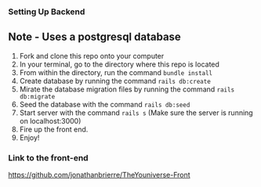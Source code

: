 ### Setting Up Backend
## Note - Uses a postgresql database

1. Fork and clone this repo onto your computer
2. In your terminal, go to the directory where this repo is located
3. From within the directory, run the command `bundle install`
4. Create database by running the command `rails db:create`
5. Mirate the database migration files by running the command `rails db:migrate`
6. Seed the database with the command `rails db:seed`
7. Start server with the command `rails s` (Make sure the server is running on localhost:3000)
8. Fire up the front end.
9. Enjoy!


### Link to the front-end 
https://github.com/jonathanbrierre/TheYouniverse-Front
